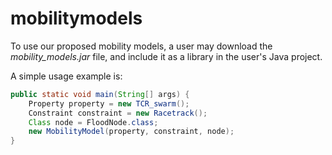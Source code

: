 # mobilitymodels

To use our proposed mobility models, a user may download the *mobility_models.jar* file, and include it as a library in the user's Java project. 

A simple usage example is:

```java 
public static void main(String[] args) {
	Property property = new TCR_swarm();
	Constraint constraint = new Racetrack();
	Class node = FloodNode.class;
	new MobilityModel(property, constraint, node);
}
```
